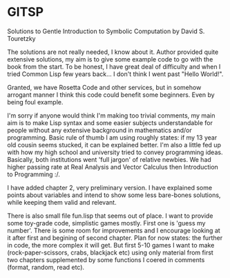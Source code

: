 GITSP
=====

Solutions to Gentle Introduction to Symbolic Computation by David S. Touretzky

The solutions are not really needed, I know about it. Author provided quite
extensive solutions, my aim is to give some example code to go with the book
from the start. To be honest, I have great deal of difficulty and when I tried
Common Lisp few years back... I don't think I went past "Hello World!".

Granted, we have Rosetta Code and other services, but in somehow arrogant manner
I think this code could benefit some beginners. Even by being foul example.

I'm sorry if anyone would think I'm making too trivial comments, my main aim
is to make Lisp syntax and some easier subjects understandable for people without
any extensive background in mathematics and/or programming. Basic rule of thumb
I am using roughly states: if my 13 year old cousin seems stucked, it can be
explained better. I'm also a little fed up with how my high school and university
tried to convey programming ideas. Basically, both institutions went 'full jargon'
of relative newbies. We had higher passing rate at Real Analysis and Vector Calculus
then Introduction to Programming :/.

I have added chapter 2, very preliminary version. I have explained some points about
variables and intend to show some less bare-bones solutions, while keeping them
valid and relevant.

There is also small file fun.lisp that seems out of place. I want to provide some
toy-grade code, simplistic games mostly. First one is 'guess my number'. There is
some room for improvements and I encourage looking at it after first and begining
of second chapter. Plan for now states: the further in code, the more complex it
will get. But first 5-10 games I want to make (rock-paper-scissors, crabs,
blackjack etc) using only material from first two chapters supplemented by some
functions I coered in comments (format, random, read etc).
